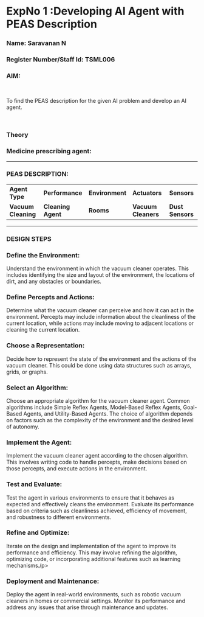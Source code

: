 <h1>ExpNo 1 :Developing AI Agent with PEAS Description</h1>
<h3>Name: Saravanan N</h3>
<h3>Register Number/Staff Id: TSML006</h3>


<h3>AIM:</h3>
<br>
<p>To find the PEAS description for the given AI problem and develop an AI agent.</p>
<br>
<h3>Theory</h3>
<h3>Medicine prescribing agent:</h3>
<p></p>
<hr>
<h3>PEAS DESCRIPTION:</h3>
<table>
  <tr>
    <td><strong>Agent Type</strong></td>
    <td><strong>Performance</strong></td>
     <td><strong>Environment</strong></td>
    <td><strong>Actuators</strong></td>
    <td><strong>Sensors</strong></td>
  </tr>
    <tr>
    <td><strong>Vacuum Cleaning</strong></td>
    <td><strong>Cleaning Agent</strong></td>
     <td><strong>Rooms</strong></td>
    <td><strong>Vacuum Cleaners</strong></td>
    <td><strong>Dust Sensors</strong></td>
  </tr>
</table>
<hr>
<H3>DESIGN STEPS</H3>
<h3>Define the Environment:</h3> 
<p>Understand the environment in which the vacuum cleaner operates. This includes identifying the size and layout of the environment, the locations of dirt, and any obstacles or boundaries.</p>

<h3>Define Percepts and Actions:</h3>
<p>Determine what the vacuum cleaner can perceive and how it can act in the environment. Percepts may include information about the cleanliness of the current location, while actions may include moving to adjacent locations or cleaning the current location.</p>

<h3>Choose a Representation:</h3>
<p>Decide how to represent the state of the environment and the actions of the vacuum cleaner. This could be done using data structures such as arrays, grids, or graphs.</p>
<h3>Select an Algorithm:</h3> 
<p>Choose an appropriate algorithm for the vacuum cleaner agent. Common algorithms include Simple Reflex Agents, Model-Based Reflex Agents, Goal-Based Agents, and Utility-Based Agents. The choice of algorithm depends on factors such as the complexity of the environment and the desired level of autonomy.</p>

<h3>Implement the Agent:</h3>
<p>Implement the vacuum cleaner agent according to the chosen algorithm. This involves writing code to handle percepts, make decisions based on those percepts, and execute actions in the environment.</p>

<h3>Test and Evaluate:</h3>
<p>Test the agent in various environments to ensure that it behaves as expected and effectively cleans the environment. Evaluate its performance based on criteria such as cleanliness achieved, efficiency of movement, and robustness to different environments.</p>

<h3>Refine and Optimize:</h3>
<p>Iterate on the design and implementation of the agent to improve its performance and efficiency. This may involve refining the algorithm, optimizing code, or incorporating additional features such as learning mechanisms./p>

<h3>Deployment and Maintenance:</h3>
<p>Deploy the agent in real-world environments, such as robotic vacuum cleaners in homes or commercial settings. Monitor its performance and address any issues that arise through maintenance and updates.</p>

